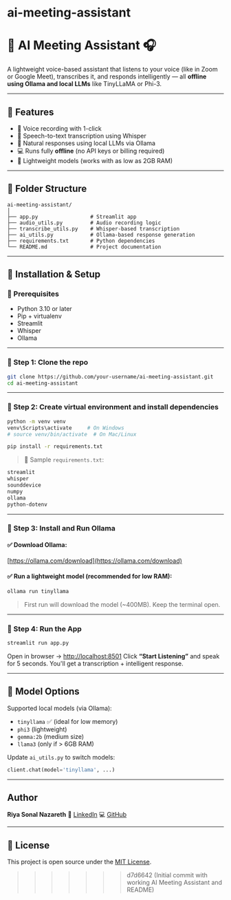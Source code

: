 # ai-meeting-assistant

# 🧠 AI Meeting Assistant 🎧

A lightweight voice-based assistant that listens to your voice (like in Zoom or Google Meet), transcribes it, and responds intelligently — all **offline using Ollama and local LLMs** like TinyLLaMA or Phi-3.

---

## 🚀 Features

* 🎤 Voice recording with 1-click
* 🧠 Speech-to-text transcription using Whisper
* 💬 Natural responses using local LLMs via Ollama
* 💻 Runs fully **offline** (no API keys or billing required)
* 💇️ Lightweight models (works with as low as 2GB RAM)

---

## 📁 Folder Structure

```
ai-meeting-assistant/
│
├── app.py                 # Streamlit app
├── audio_utils.py         # Audio recording logic
├── transcribe_utils.py    # Whisper-based transcription
├── ai_utils.py            # Ollama-based response generation
├── requirements.txt       # Python dependencies
└── README.md              # Project documentation
```

---

## 💪 Installation & Setup

### 🔧 Prerequisites

* Python 3.10 or later
* Pip + virtualenv
* Streamlit
* Whisper
* Ollama

---

### 📆 Step 1: Clone the repo

```bash
git clone https://github.com/your-username/ai-meeting-assistant.git
cd ai-meeting-assistant
```

---

### 🚪 Step 2: Create virtual environment and install dependencies

```bash
python -m venv venv
venv\Scripts\activate     # On Windows
# source venv/bin/activate  # On Mac/Linux

pip install -r requirements.txt
```

> 📝 Sample `requirements.txt`:

```txt
streamlit
whisper
sounddevice
numpy
ollama
python-dotenv
```

---

### 🧠 Step 3: Install and Run Ollama

#### ✅ Download Ollama:

[https://ollama.com/download](https://ollama.com/download)

#### ✅ Run a lightweight model (recommended for low RAM):

```bash
ollama run tinyllama
```

> First run will download the model (\~400MB). Keep the terminal open.

---

### 🏃️ Step 4: Run the App

```bash
streamlit run app.py
```

Open in browser → [http://localhost:8501](http://localhost:8501)
Click **“Start Listening”** and speak for 5 seconds. You'll get a transcription + intelligent response.

---

## 🧐 Model Options

Supported local models (via Ollama):

* `tinyllama` ✅ (ideal for low memory)
* `phi3` (lightweight)
* `gemma:2b` (medium size)
* `llama3` (only if > 6GB RAM)

Update `ai_utils.py` to switch models:

```python
client.chat(model='tinyllama', ...)
```

---

## Author

**Riya Sonal Nazareth**
🔗 [LinkedIn](https://www.linkedin.com/in/riya-sonal-nazareth-20b26a227/)
💻 [GitHub](https://github.com/Riya-sonal)

---

## 📜 License

This project is open source under the [MIT License](LICENSE).
>>>>>>> d7d6642 (Initial commit with working AI Meeting Assistant and README)
